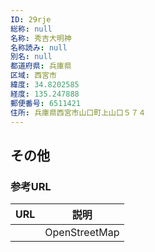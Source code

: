 ```yaml
---
ID: 29rje
総称: null
名称: 秀吉大明神
名称読み: null
別名: null
都道府県: 兵庫県
区域: 西宮市
緯度: 34.8202585
経度: 135.247888
郵便番号: 6511421
住所: 兵庫県西宮市山口町上山口５７４
---
```


## その他

### 参考URL

| URL | 説明          |
| --- | ------------- |
|     | OpenStreetMap |
